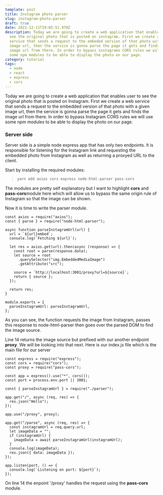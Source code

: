 ```yaml
---
template: post
title: Instagram photo parser
slug: instagram-photo-parser
draft: true
date: 2021-12-11T19:05:51.970Z
description: Today we are going to create a web application that enables user to
  see the original photo that is posted on instagram. First we create a web
  service that sends a request to the embeded version of that photo with a given
  image url, then the service is gonna parse the page it gets and finds the
  image url from there. In order to bypass instagrams CORS rules we will use
  some npm modules to be able to display the photo on our page.
category: tutorial
tags:
  - node
  - react
  - express
  - cors
---
```





Today we are going to create a web application that enables user to see the original photo that is posted on Instagram. First we create a web service that sends a request to the embedded version of that photo with a given image url, then the service is gonna parse the page it gets and finds the image url from there. In order to bypass Instagram CORS rules we will use some npm modules to be able to display the photo on our page.

### Server side

Server side is a simple node express app that has only two endpoints. It is responsible for listening for the Instagram link and requesting the embedded photo from Instagram as well as returning a proxyed URL to the client.

Start by installing the required modules:

> ```javascript
> yarn add axios cors express node-html-parser pass-cors
> ```

The modules are pretty self explanatory but I want to highlight **cors** and **pass-cors**module here which will allow us to bypass the same origin rule of Instagram so that the image can be shown.

Now it is time to write the parser module.

```
const axios = require("axios");
const { parse } = require("node-html-parser");

async function parseInstagramUrl(url) {
  url = `${url}embed`;
  console.log(`Fetching ${url}`);

  let res = axios.get(url).then(async (response) => {
    const root = parse(response.data);
    let source = root
      .querySelector("img.EmbeddedMediaImage")
      .getAttribute("src");

    source = `http://localhost:3001/proxy?url=${source}`;
    return { source };
  });

  return res;
}

module.exports = {
  parseInstagramUrl: parseInstagramUrl,
};
```

As you can see, the function requests the image from Instagram, passes this response to node-html-parser then goes over the parsed DOM to find the image source.

Line 14 returns the image source but prefixed with our another endpoint **proxy**. We will be looking into that next. Here is our index.js file which is the main file for our server

```
const express = require("express");
const cors = require("cors");
const proxy = require("pass-cors");

const app = express().use("*", cors());
const port = process.env.port || 3001;

const { parseInstagramUrl } = require("./parser");

app.get("/", async (req, res) => {
  res.json("Hello");
});

app.use("/proxy", proxy);

app.get("/parse", async (req, res) => {
  const instagramUrl = req.query.url;
  let imageData = "";
  if (instagramUrl) {
    imageData = await parseInstagramUrl(instagramUrl);
  }
  console.log(imageData);
  res.json({ data: imageData });
});

app.listen(port, () => {
  console.log(`Listening on port: ${port}`);
});

```

On line 14 the enpoint '/proxy' handles the request using the **pass-cors** module.